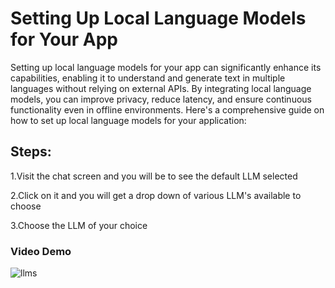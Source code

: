# Setting Up Local Language Models for Your App

Setting up local language models for your app can significantly enhance its capabilities, enabling it to understand and generate text in multiple languages without relying on external APIs. By integrating local language models, you can improve privacy, reduce latency, and ensure continuous functionality even in offline environments. Here's a comprehensive guide on how to set up local language models for your application:

## Steps:
 1.Visit the chat screen and you will be to see the default LLM selected


 2.Click on it and you will get a drop down of various LLM's available to choose 

 
 3.Choose the LLM of your choice 

### Video Demo
<Image src="/llms.gif" alt="llms" />


